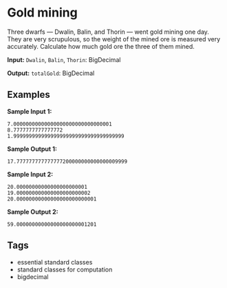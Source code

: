 # Gold mining

Three dwarfs — Dwalin, Balin, and Thorin — went gold mining one day. They are very scrupulous, so the weight of the mined ore is measured very accurately. Calculate how much gold ore the three of them mined.

**Input:** `Dwalin`, `Balin`, `Thorin`: BigDecimal

**Output:** `totalGold`: BigDecimal

## Examples
**Sample Input 1:**
```console
7.00000000000000000000000000000001
8.7777777777777772
1.999999999999999999999999999999999999
```

**Sample Output 1:**
```console
17.777777777777777200000000000000009999
```

**Sample Input 2:**
```console
20.00000000000000000000001
19.000000000000000000000002
20.00000000000000000000000001
```

**Sample Output 2:**
```console
59.00000000000000000000001201
```

## Tags
- essential standard classes
- standard classes for computation
- bigdecimal